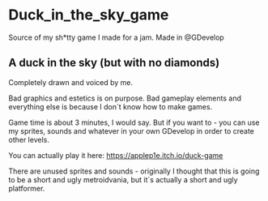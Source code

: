 # Duck_in_the_sky_game
Source of my sh*tty game I made for a jam. Made in @GDevelop

## A duck in the sky (but with no diamonds)

Completely drawn and voiced by me.

Bad graphics and estetics is on purpose. Bad gameplay elements and everything else is because I don´t know how to make games. 

Game time is about 3 minutes, I would say. But if you want to - you can use my sprites, sounds and whatever in your own GDevelop in order to create other levels. 

You can actually play it here: https://applep1e.itch.io/duck-game

There are unused sprites and sounds - originally I thought that this is going to be a short and ugly metroidvania, but it´s actually a short and ugly platformer. 
